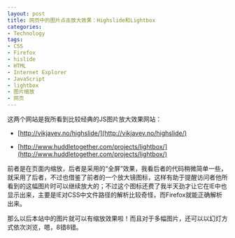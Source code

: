 ```yaml
---
layout: post
title: 网页中的图片点击放大效果：Highslide和Lightbox
categories:
- Technology
tags:
- CSS
- Firefox
- hislide
- HTML
- Internet Explorer
- JavaScript
- lightbox
- 图片缩放
- 网页
---
```


这两个网站是我所看到比较经典的JS图片放大效果网站：



	
  * [http://vikjavev.no/highslide/](http://vikjavev.no/highslide/)

	
  * [http://www.huddletogether.com/projects/lightbox/](http://www.huddletogether.com/projects/lightbox/)


前者是在页面内缩放，后者是采用的“全屏”效果，我看后者的代码稍微简单一些，就采用了后者，不过也借鉴了前者的一个放大镜图标，这样有助于提醒访问者他所看到的这幅图片时可以继续放大的；不过这个图标还费了我半天劲才让它在IE中也显示出来，主要是IE对CSS中文件路径的解析比较奇怪，而Firefox就能正确解析出来。

那么以后本站中的图片就可以有缩放效果啦！而且对于多幅图片，还可以以幻灯方式依次浏览，嗯，8错8错。
